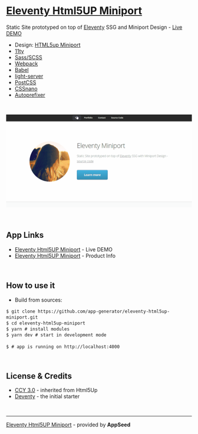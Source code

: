 # [Eleventy Html5UP Miniport](https://appseed.us/static-site/eleventy-html5up-miniport)

Static Site prototyped on top of [Eleventy](https://www.11ty.io/) SSG and Miniport Design - [Live DEMO](https://eleventy-html5up-miniport.appseed.us) 

- Design: [HTML5up Miniport](https://html5up.net/miniport)
- [11ty](https://www.11ty.io/)
- [Sass/SCSS](https://github.com/sass/node-sass)
- [Webpack](https://webpack.js.org/)
- [Babel](https://babeljs.io/)
- [light-server](https://github.com/txchen/light-server)
- [PostCSS](https://postcss.org/)
- [CSSnano](https://cssnano.co/)
- [Autoprefixer](https://github.com/postcss/autoprefixer)

<br />

![Eleventy Html5UP Miniport - Gif animated intro.](https://github.com/app-generator/static/blob/master/products/eleventy-html5up-miniport-intro.gif?raw=true)

<br />

## App Links

- [Eleventy Html5UP Miniport](https://eleventy-html5up-miniport.appseed.us) - Live DEMO
- [Eleventy Html5UP Miniport](https://appseed.us/static-site/eleventy-html5up-miniport) - Product Info

<br />

## How to use it

- Build from sources:

```
$ git clone https://github.com/app-generator/eleventy-html5up-miniport.git
$ cd eleventy-html5up-miniport
$ yarn # install modules 
$ yarn dev # start in development mode

$ # app is running on http://localhost:4000
```

<br />

## License & Credits

- [CCY 3.0](https://html5up.net/license) - inherited from Html5Up
- [Deventy](https://github.com/ianrose/deventy) - the initial starter 

<br />

---
[Eleventy Html5UP Miniport](https://appseed.us/static-site/eleventy-html5up-miniport) - provided by **AppSeed**
